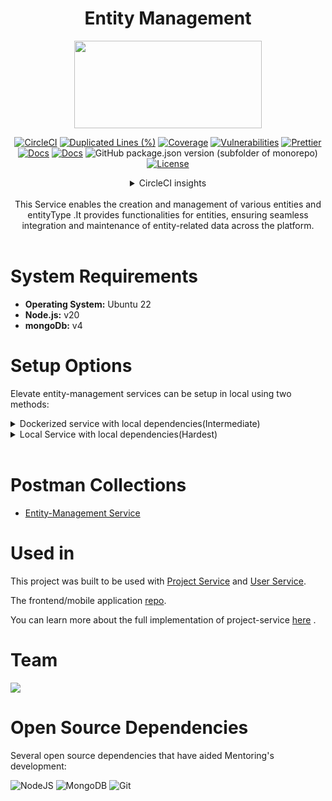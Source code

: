 <div align="center">

# Entity Management

<a href="https://shikshalokam.org/elevate/">
<img
    src="https://shikshalokam.org/wp-content/uploads/2021/06/elevate-logo.png"
    height="140"
    width="300"
  />
</a>

[![CircleCI](https://dl.circleci.com/status-badge/img/gh/ELEVATE-Project/notification/tree/master.svg?style=shield)](https://dl.circleci.com/status-badge/redirect/gh/ELEVATE-Project/notification/tree/master)
[![Duplicated Lines (%)](https://sonarcloud.io/api/project_badges/measure?project=ELEVATE-Project_notification&metric=duplicated_lines_density)](https://sonarcloud.io/summary/new_code?id=ELEVATE-Project_notification)
[![Coverage](https://sonarcloud.io/api/project_badges/measure?project=ELEVATE-Project_notification&metric=coverage)](https://sonarcloud.io/summary/new_code?id=ELEVATE-Project_notification)
[![Vulnerabilities](https://sonarcloud.io/api/project_badges/measure?project=ELEVATE-Project_notification&metric=vulnerabilities)](https://sonarcloud.io/summary/new_code?id=ELEVATE-Project_notification)
[![Prettier](https://img.shields.io/badge/code_style-prettier-ff69b4.svg)](https://prettier.io)
[![Docs](https://img.shields.io/badge/Docs-success-informational)](https://elevate-docs.shikshalokam.org/mentorEd/intro)
[![Docs](https://img.shields.io/badge/API-docs-informational)](https://dev.elevate-apis.shikshalokam.org/notification/api-doc)
![GitHub package.json version (subfolder of monorepo)](https://img.shields.io/github/package-json/v/ELEVATE-Project/notification?filename=src%2Fpackage.json)
[![License](https://img.shields.io/badge/license-MIT-blue.svg)](https://opensource.org/licenses/MIT)

<details><summary>CircleCI insights</summary>

[![CircleCI](https://dl.circleci.com/insights-snapshot/gh/ELEVATE-Project/notification/master/buil-and-test/badge.svg?window=30d)](https://app.circleci.com/insights/github/ELEVATE-Project/notification/workflows/buil-and-test/overview?branch=master&reporting-window=last-30-days&insights-snapshot=true)

</details>
<!-- <details><summary>dev</summary>
[![CircleCI](https://dl.circleci.com/status-badge/img/gh/ELEVATE-Project/mentoring/tree/dev.svg?style=shield)](https://dl.circleci.com/status-badge/redirect/gh/ELEVATE-Project/mentoring/tree/dev)
![GitHub package.json version (subfolder of monorepo)](https://img.shields.io/github/package-json/v/ELEVATE-Project/user/dev?filename=src%2Fpackage.json)
[![CircleCI](https://dl.circleci.com/insights-snapshot/gh/ELEVATE-Project/mentoring/dev/buil-and-test/badge.svg?window=30d)](https://app.circleci.com/insights/github/ELEVATE-Project/mentoring/workflows/buil-and-test/overview?branch=integration-testing&reporting-window=last-30-days&insights-snapshot=true)
[![Duplicated Lines (%)](https://sonarcloud.io/api/project_badges/measure?project=ELEVATE-Project_mentoring&metric=duplicated_lines_density&branch=dev)](https://sonarcloud.io/summary/new_code?id=ELEVATE-Project_mentoring)
[![Coverage](https://sonarcloud.io/api/project_badges/measure?project=ELEVATE-Project_mentoring&metric=coverage&branch=dev)](https://sonarcloud.io/summary/new_code?id=ELEVATE-Project_mentoring)
[![Vulnerabilities](https://sonarcloud.io/api/project_badges/measure?project=ELEVATE-Project_mentoring&metric=vulnerabilities&branch=revert-77-integration-test)](https://sonarcloud.io/summary/new_code?id=ELEVATE-Project_mentoring)
</details> -->

</br>
This Service enables the creation and management of various entities and entityType .It
    provides functionalities for entities, ensuring seamless integration and
    maintenance of entity-related data across the platform.
</div>

<br>

# System Requirements

-   **Operating System:** Ubuntu 22
-   **Node.js:** v20
-   **mongoDb:** v4

# Setup Options

Elevate entity-management services can be setup in local using two methods:

<details><summary>Dockerized service with local dependencies(Intermediate)</summary>

## A. Dockerized Service With Local Dependencies

**Expectation**: Run single docker containerized service with existing local (in host) or remote dependencies.

### Local Dependencies Steps


1.  **Download Docker Compose File:** Retrieve the **[docker-compose.yml](https://raw.githubusercontent.com/ELEVATE-Project/entity-management/refs/heads/main/docker-compose.yml)** file from the entity-management service repository and save it to the entity-management directory.

2. Run the docker container.

    - For Mac & Windows with docker v18.03+:

        ```
        $ docker run --name entity-management shikshalokamqa/elevate-entity-management:1.0.0
        ```

    - For Linux:
        ```
        $ docker run --name entity-management --add-host=host.docker.internal:host-gateway shikshalokamqa/elevate-entity-management:1.0.0`
        ```
        Refer [this](https://stackoverflow.com/a/24326540) for more information.

### Remote Dependencies Steps

1. Run the docker container.

    ```
    $ docker run --name entity-management shikshalokamqa/elevate-entity-management:1.0.0
    ```

</details>

<details><summary>Local Service with local dependencies(Hardest)</summary>

## B. Local Service With Local Dependencies

**Expectation**: Run single service with existing local dependencies in host (**Non-Docker Implementation**).

## Installations

### Install Node.js LTS

Refer to the [NodeSource distributions installation scripts](https://github.com/nodesource/distributions#installation-scripts) for Node.js installation.

```bash
$ curl -fsSL https://deb.nodesource.com/setup_lts.x | sudo -E bash - &&\
sudo apt-get install -y nodejs
```

### Install PM2

Refer to [How To Set Up a Node.js Application for Production on Ubuntu 22.04](https://www.digitalocean.com/community/tutorials/how-to-set-up-a-node-js-application-for-production-on-ubuntu-22-04).

**Run the following command**

```bash
$ sudo npm install pm2@latest -g
```

## Setting up Repository

### Clone the entity-management repository to /opt/backend directory

```bash
opt/backend$ git clone -b develop-2.5 --single-branch "https://github.com/ELEVATE-Project/entity-management"
```

### Install Npm packages from src directory

```bash
backend/entity-management/src$ sudo npm i
```

### Create .env file in src directory

```bash
entity-management/src$ sudo nano .env
```

Copy-paste the following env variables to the `.env` file:

```env
# entity-management Service Config

# Port on which service runs
APPLICATION_PORT=5001

# Application environment
APPLICATION_ENV=development

# Route after the base URL
APPLICATION_BASE_URL=/entity/

# Api doc URL
API_DOC_URL= "https://project-dev.elevate-apis.shikshalokam.org/entity-management/api-doc"

#User service URL
USER_SERVICE_URL = http://localhost:3001/user


INTERNAL_ACCESS_TOKEN="internal_access_token"

#DB URL
MONGODB_URL=mongodb://mongo:27017/elevate-entity-management

#service name
SERVICE_NAME = elevate-entity-service

version=8
```

Save and exit.

## Setting up Databases

**Start MongoDB Service**

```bash
sudo systemctl start mongod
```

**Verify MongoDB is running**

```bash
sudo systemctl status mongod

```

## Start the Service

Navigate to the src folder of entity-management service and run pm2 start command:

```bash
entity-management/src$ pm2 start app.js -i 2 --name elevate-entity-management
```

#### Run pm2 ls command

```bash
$ pm2 ls
```

</details>

<br>

# Postman Collections

-   [Entity-Management Service](https://github.com/ELEVATE-Project/entity-management/tree/main/src/api-doc)

# Used in

This project was built to be used with [Project Service](https://github.com/ELEVATE-Project/project-service) and [User Service](https://github.com/ELEVATE-Project/user.git).

The frontend/mobile application [repo](https://github.com/ELEVATE-Project/observation-survey-projects-pwa).

You can learn more about the full implementation of project-service [here](https://elevate-docs.shikshalokam.org/.project/intro) .

# Team

<a href="https://github.com/ELEVATE-Project/entity-management/graphs/contributors">
  <img src="https://contrib.rocks/image?repo=ELEVATE-Project/entity-management" />
</a>

<br>

# Open Source Dependencies

Several open source dependencies that have aided Mentoring's development:

![NodeJS](https://img.shields.io/badge/node.js-6DA55F?style=for-the-badge&logo=node.js&logoColor=white)
![MongoDB](https://img.shields.io/badge/MongoDB-%234ea94b.svg?style=for-the-badge&logo=mongodb&logoColor=white)
![Git](https://img.shields.io/badge/git-%23F05033.svg?style=for-the-badge&logo=git&logoColor=white)
